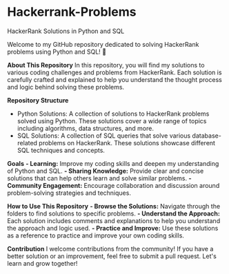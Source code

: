 # Hackerrank-Problems
HackerRank Solutions in Python and SQL

Welcome to my GitHub repository dedicated to solving HackerRank problems using Python and SQL! 🚀

**About This Repository**
In this repository, you will find my solutions to various coding challenges and problems from HackerRank. Each solution is carefully crafted and explained to help you understand the thought process and logic behind solving these problems.

**Repository Structure**
- Python Solutions: A collection of solutions to HackerRank problems solved using Python. These solutions cover a wide range of topics including algorithms, data structures, and more.
- SQL Solutions: A collection of SQL queries that solve various database-related problems on HackerRank. These solutions showcase different SQL techniques and concepts.

**Goals**
**- Learning:** Improve my coding skills and deepen my understanding of Python and SQL.
**- Sharing Knowledge:** Provide clear and concise solutions that can help others learn and solve similar problems.
**- Community Engagement:** Encourage collaboration and discussion around problem-solving strategies and techniques.

**How to Use This Repository**
**- Browse the Solutions:** Navigate through the folders to find solutions to specific problems.
**- Understand the Approach:** Each solution includes comments and explanations to help you understand the approach and logic used.
**- Practice and Improve:** Use these solutions as a reference to practice and improve your own coding skills.

**Contribution**
I welcome contributions from the community! If you have a better solution or an improvement, feel free to submit a pull request. Let's learn and grow together!

